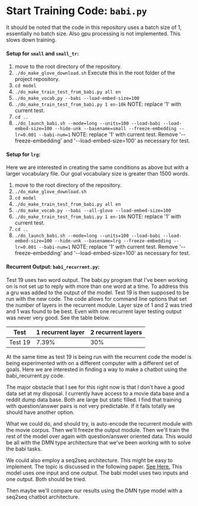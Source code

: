 # Start Training Code: `babi.py`

It should be noted that the code in this repository uses a batch size of 1, essentially no batch size. Also gpu processing is not implemented. This slows down training.

#### Setup for `small` and `small_tr`:
1. move to the root directory of the repository.
2. `./do_make_glove_download.sh` Execute this in the root folder of the project repository.
3. `cd model`
4. `./do_make_train_test_from_babi.py all en`
5. `./do_make_vocab.py --babi --load-embed-size=100`
6. `./do_make_train_test_from_babi.py 1 en-10k` NOTE: replace '1' with current test.
7. `cd ..`
8. `./do_launch_babi.sh --mode=long --units=100 --load-babi --load-embed-size=100 --hide-unk --basename=small --freeze-embedding --lr=0.001 --babi-num=1` NOTE: replace '1' with current test. Remove '--freeze-embedding' and '--load-embed-size=100' as necessary for test.

#### Setup for `lrg`:
Here we are interested in creating the same conditions as above but with a larger vocabulary file. Our goal vocabulary size is greater than 1500 words.

1. move to the root directory of the repository.
2. `./do_make_glove_download.sh`
3. `cd model`
4. `./do_make_train_test_from_babi.py all en`
5. `./do_make_vocab.py --babi --all-glove --load-embed-size=100`
6. `./do_make_train_test_from_babi.py 1 en-10k` NOTE: replace '1' with current test.
7. `cd ..`
8. `./do_launch_babi.sh --mode=long --units=100 --load-babi --load-embed-size=100 --hide-unk --basename=lrg --freeze-embedding --lr=0.001 --babi-num=1` NOTE: replace '1' with current test. Remove '--freeze-embedding' and '--load-embed-size=100' as necessary for test.

#### Recurrent Output: `babi_recurrent.py`:
Test 19 uses two word output. The babi.py program that I've been working on is not set up to reply with more than one word at a time.
To address this a gru was added to the output of the model. Test 19 is then supposed to be run with the new code. The code allows for
command line options that set the number of layers in the recurrent module. Layer size of 1 and 2 was tried and 1 was found to be best.
Even with one recurrent layer testing output was never very good. See the table below.

| Test | 1 recurrent layer | 2 recurrent layers |
|-|-|-|
| Test 19 | 7.39% | 30% |

At the same time as test 19 is being run with the recurrent code the model is being experimented with on a different computer with a different set of goals.
Here we are interested in finding a way to make a chatbot using the babi_recurrent.py code.

The major obstacle that I see for this right now is that I don't have a good data set at my disposal. I currently have access to a movie data base and a reddit dump data base.
Both are large but static filled. I find that training with question/answer pairs is not very predictable. If it fails totally we should have another option.

What we could do, and should try, is auto-encode the recurrent module with the movie corpus. Then we'll freeze the output module.
Then we'll train the rest of the model over again with question/answer oriented data. This would be all with the DMN type architecture that we've been working with to solve the babi tasks.

We could also employ a seq2seq architecture. This might be easy to implement. The topic is discussed in the following paper. [See Here.](http://arxiv.org/abs/1506.05869v3) This model uses one input and one output. The babi model uses two inputs and one output. Both should be tried.

Then maybe we'll compare our results using the DMN type model with a seq2seq chatbot architecture.